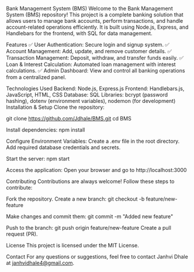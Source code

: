 Bank Management System (BMS)
Welcome to the Bank Management System (BMS) repository! This project is a complete banking solution that allows users to manage bank accounts, perform transactions, and handle account-related operations efficiently. It is built using Node.js, Express, and Handlebars for the frontend, with SQL for data management.

Features
✅ User Authentication: Secure login and signup system.
✅ Account Management: Add, update, and remove customer details.
✅ Transaction Management: Deposit, withdraw, and transfer funds easily.
✅ Loan & Interest Calculation: Automated loan management with interest calculations.
✅ Admin Dashboard: View and control all banking operations from a centralized panel.

Technologies Used
Backend: Node.js, Express.js
Frontend: Handlebars.js, JavaScript, HTML, CSS
Database: SQL
Libraries: bcrypt (password hashing), dotenv (environment variables), nodemon (for development)
Installation & Setup
Clone the repository:

git clone https://github.com/Jdhale/BMS.git
cd BMS

Install dependencies:
npm install

Configure Environment Variables:
Create a .env file in the root directory.
Add required database credentials and secrets.

Start the server:
npm start

Access the application:
Open your browser and go to http://localhost:3000

Contributing
Contributions are always welcome! Follow these steps to contribute:

Fork the repository.
Create a new branch:
git checkout -b feature/new-feature

Make changes and commit them:
git commit -m "Added new feature"

Push to the branch:
git push origin feature/new-feature
Create a pull request (PR).

License
This project is licensed under the MIT License.

Contact
For any questions or suggestions, feel free to contact Janhvi Dhale at janhvidhale4@gmail.com.

